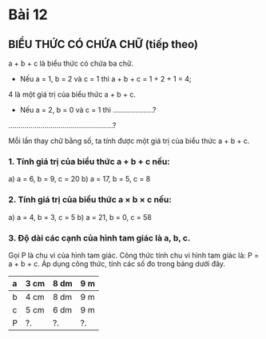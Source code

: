 # Bài 12
## BIỂU THỨC CÓ CHỨA CHỮ (tiếp theo)

a + b + c là biểu thức có chứa ba chữ.

- Nếu a = 1, b = 2 và c = 1 thì a + b + c = 1 + 2 + 1 = 4;

4 là một giá trị của biểu thức a + b + c.

- Nếu a = 2, b = 0 và c = 1 thì ....................?

....................................................?

Mỗi lần thay chữ bằng số, ta tính được một giá trị của biểu thức a + b + c.

### 1. Tính giá trị của biểu thức a + b + c nếu:
a) a = 6, b = 9, c = 20
b) a = 17, b = 5, c = 8

### 2. Tính giá trị của biểu thức a × b × c nếu:
a) a = 4, b = 3, c = 5
b) a = 21, b = 0, c = 58

### 3. Độ dài các cạnh của hình tam giác là a, b, c.
Gọi P là chu vi của hình tam giác.
Công thức tính chu vi hình tam giác là: P = a + b + c.
Áp dụng công thức, tính các số đo trong bảng dưới đây.

| a | 3 cm | 8 dm | 9 m |
| :-- | :---- | :---- | :-- |
| b | 4 cm | 8 dm | 9 m |
| c | 5 cm | 6 dm | 9 m |
| P | ?.   | ?.   | ?. |
